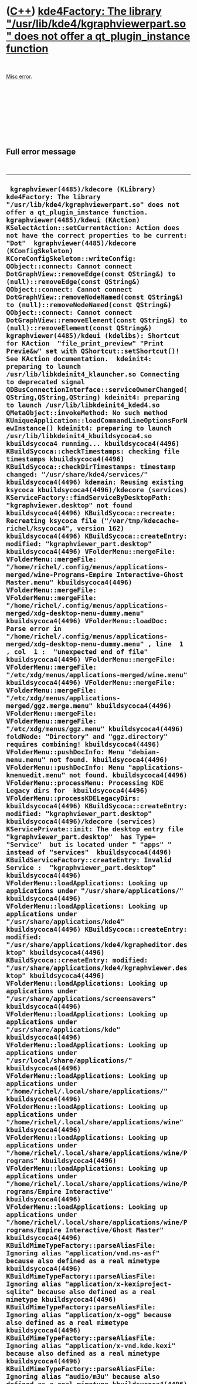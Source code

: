 



 

 

 

 

 

([C++](Cpp.md)) [kde4Factory: The library "/usr/lib/kde4/kgraphviewerpart.so" does not offer a qt\_plugin\_instance function](CppMiscErrorKde4Factory.md)
===========================================================================================================================================================

 

[Misc error](CppMiscError.md).

 

 

 

 

 

Full error message
------------------

 

  -------------------------------------------------------------------------------------------------------------------------------------------------------------------------------------------------------------------------------------------------------------------------------------------------------------------------------------------------------------------------------------------------------------------------------------------------------------------------------------------------------------------------------------------------------------------------------------------------------------------------------------------------------------------------------------------------------------------------------------------------------------------------------------------------------------------------------------------------------------------------------------------------------------------------------------------------------------------------------------------------------------------------------------------------------------------------------------------------------------------------------------------------------------------------------------------------------------------------------------------------------------------------------------------------------------------------------------------------------------------------------------------------------------------------------------------------------------------------------------------------------------------------------------------------------------------------------------------------------------------------------------------------------------------------------------------------------------------------------------------------------------------------------------------------------------------------------------------------------------------------------------------------------------------------------------------------------------------------------------------------------------------------------------------------------------------------------------------------------------------------------------------------------------------------------------------------------------------------------------------------------------------------------------------------------------------------------------------------------------------------------------------------------------------------------------------------------------------------------------------------------------------------------------------------------------------------------------------------------------------------------------------------------------------------------------------------------------------------------------------------------------------------------------------------------------------------------------------------------------------------------------------------------------------------------------------------------------------------------------------------------------------------------------------------------------------------------------------------------------------------------------------------------------------------------------------------------------------------------------------------------------------------------------------------------------------------------------------------------------------------------------------------------------------------------------------------------------------------------------------------------------------------------------------------------------------------------------------------------------------------------------------------------------------------------------------------------------------------------------------------------------------------------------------------------------------------------------------------------------------------------------------------------------------------------------------------------------------------------------------------------------------------------------------------------------------------------------------------------------------------------------------------------------------------------------------------------------------------------------------------------------------------------------------------------------------------------------------------------------------------------------------------------------------------------------------------------------------------------------------------------------------------------------------------------------------------------------------------------------------------------------------------------------------------------------------------------------------------------------------------------------------------------------------------------------------------------------------------------------------------------------------------------------------------------------------------------------------------------------------------------------------------------------------------------------------------------------------------------------------------------------------------------------------------------------------------------------------------------------------------------------------------------------------------------------------------------------------------------------------------------------------------------------------------------------------------------------------------------------------------------------------------------------------------------------------------------------------------------------------------------------------------------------------------------------------------------------------------------------------------------------------------------------------------------------------------------------------------------------------------------------------------------------------------------------------------------------------------------------------------------------------------------------------------------------------------------------------------------------------------------------------------------------------------------------------------------------------------------------------------------------------------------------------------------------------------------------------------------------------------------------------------------------------------------------------------------------------------------------------------------------------------------------------------------------------------------------------------------------------------------------------------------------------------------------------------------------------------------------------------------------------------------------------------------------------------------------------------------------------------------------------------------------------------------------------------------------------------------------------------------------------------------------------------------------------------------------------------------------------------------------------------------------------------------------------------------------------------------------------------------------------------------------------------------------------------------------------------------------------------------------------------------------------------------------------------------------------------------------------------------------------------------------------------------------------------------------------------------------------------------------------------------------------------------------------------------------------------------------------------------------------------------------------------------------------------------------------------------------------------------------------------------------------------------------------------------------------------------------------------------------------------------------------------------------------------------------------------------------------------------------------------------------------------------------------------------------------------------------------------------------------------------------------------------------------------------------------------------------------------------------------------------------------------------------------------------------------------------------------------------------------------------------------------------------------------------------------------------------------------------------------------------------------------------------------------------------------------------------------------------------------------------------------------------------------------------------------------------------------------------------------------------------------------------------------------------------------------------------------------------------------------------------------------------------------------------------------------------------------------------------------------------------------------------------------------------------------------------------------------------------------------------------------------------------------------------------------------------------------------------------------------------------------------------------------------------------------------------------------------------------------------------------------------------------------------------------------------------------------------------------------------------------------------------------------------------------------------------------------------------------------------------------------------------------------------------------------------------------------------------------------------------------------------------------------------------------------------------------------------------------------------------------------------------------------------------------------------------------------------------------------------------------------------------------------------------------------------------------------------------------------------------------------------------------------------------------------------------------------------------------------------------------------------------------------------------------------------------------------------------------------------------------------------------------------------------------------------------------------------------------------------------------------------------------------------------------------------------------------------------------------------------------------------------------------------------------------------------------------------------------------------------------------------------------------------------------------------------------------------------------------------------------------------------------------------------------------------------------------------------------------------------------------------------------------------------------------------------------------------------------------------------------------------------------------------------------------------------------------------------------------------------------------------------------------------------------------------------------------------------------------------------------------------------------------------------------------------------------------------------------------------------------------------------------------------------------------------------------------------------------------------------------------------------------------------------------------------------------------------------------------------------------------------------------------------------------------------------------------------------------------------------------------------------------------------------------------------------------------------------------------------------------------------------------------------------------------------------------------------------------------------------------------------------------------------------------------------------------------------------------------------------------------------------------------------------------------------------------------------------------------------------------------------------------------------------------------------------------------------------------------------------------------------------------------------------------------------------------------------------------------------------------------------------------------------------------------------------------------------------------------------------------------------------------------------------------------------------------------------------------------------------------------------------------------------------------------------------------------------------------------------------------------------------------------------------------------------------------------------------------------------------------------------------------------------------------------------------------------------------------------------------------------------------------------------------------------------------------------------------------------------------------------------------------------------------------------------------------------------------------------------------------------------------------------------------------------------------------------------------------------------------------------------------------------------------------------------------------------------------------------------------------------------------------------------------------------------------------------------------------------------------------------------------------------------------------------------------------------------------------------------------------------------------------------------------------------------------------------------------------------------------------------------------------------------------------------------------------------------------------------------------------------------------------------------------------------------------------------------------------------------------------------------------------------------------------------------------------------------------------------------------------------------------------------------------------------------------------------------------------------------------------------------------------------------------------------------------------------------------------------------------------------------------------------------------------------------------------------------------------------------------------------------------------------------------------------------------------------------------------------------------------------------------------------------------------------------------------------------------------------------------------------------------------------------------------------------------------------------------------------------------------------------------------------------------------------------------------------------------------------------------------------------------------------------------------------------------------------------------------------------------------------------------------------------------------------------------------------------------------------------------------------------------------------------------------------------------------------------------------------------------------------------------------------------------------------------------------------------------------------------------------------------------------------------------------------------------------------------------------------------------------------------------------------------------------------------------------------------------------------------------------------------------------------------------------------------------------------------------------------------------------------------------------------------------------------------------------------------------------------------------------------------------------------------------------------------------------------------------------------------------------------------------------------------------------------------------------------------------------------------------------------------------------------------------------------------------------------------------------------------------------------------------------------------------------------------------------------------------------------------------------------------------------------------------------------------------------------------------------------------------------------------------------------------------------------------------------------------------------------------------------------------------------------------------------------------------------------------------------------------------------------------------------------------------------------------------------------------------------------------------------------------------------------------------------------------------------------------------------------------------------------------------------------------------------------------------------------------------------------------------------------------------------------------------------------------------------------------------------------------------------------------------------------------------------------------------------------------------------------------------------------------------------------------------------------------------------------------------------------------------------------------------------------------------------------------------------------------------------------------------------------------------------------------------------------------------------------------------------------------------------------------------------------------------------------------------------------------------------------------------------------------------------------------------------------------------------------------------------------------------------------------------------------------------------------------------------------------------------------------------------------------------------------------------------------------------------------------------------------------------------------------------------------------------------------------------------------------------------------------------------------------------------------------------------------------------------------------------------------------------------------------------------------------------------------------------------------------------------------------------------------------------------------------------------------------------------------------------------------------------------------------------------------------------------------------------------------------------------------------------------------------------------------------------------------------------------------------------------------------------------------------------------------------------------------------------------------------------------------------------------------------------------------------------------------------------------------------------------------------------------------------------------------------------------------------------------------------------------------------------------------------------------------------------------------------------------------------------------------------------------------------------------------------------------------------------------------------------------------------------------------------------------------------------------------------------------------------------------------------------------------------------------------------------------------------------------------------------------------------------------------------------------------------------------------------------------------------------------------------------------------------------------------------------------------------------------------------------------------------------------------------------------------------------------------------------------------------------------------------------------------------------------------------------------------------------------------------------------------------------------------------------------------------------------------------------------------------------------------------------------------------------------------------------------------------------------------------------------------------------------------------------------------------------------------------------------------------------------------------------------------------------------------------------------------------------------------------------------------------------------------------------------------------------------------------------------------------------------------------------------------------------------------------------------------------------------------------------------------------------------------------------------------------------------------------------------------------------------------------------------------------------------------------------------------------------------------------------------------------------------------------------------------------------------------------------------------------------------------------------------------------------------------------------------------------------------------------------------------------------------------------------------------------------------------------------------------------------------------------------------------------------------------------------------------------------------------------------------------------------------------------------------------------------------------------------------------------------------------------------------------------------------------------------------------------------------------------------------------------------------------------------------------------------------------------------------------------------------------------------------------------------------------------------------------------------------------------------------------------------------------------------------------------------------------------------------------------------------------------------------------------------------------------------------------------------------------------------------------------------------------------------------------------------------------------------------------------------------------------------------------------------------------------------------------------------------------------------------------------------------------------------------------------------------------------------------------------------------------------------------------------------------------------------------------------------------------------------------------------------------------------------------------------------------------------------------------------------------------------------------------------------------------------------------------------------------------------------------------------------------------------------------------------------------------------------------------------------------------------------------------------------------------------------------------------------------------------------------------------------------------------------------------------------------------------------------------------------------------------------------------------------------------------------------------------------------------------------------------------------------------------------------------------------------------------------------------------------------------------------------------------------------------------------------------------------------------------------------------------------------------------------------------------------------------------------------------------------------------------------------------------------------------------------------------------------------------------------------------------------------------------------------------------------------------------------------------------------------------------------------------------------------------------------------------------------------------------------------------------------------------------------------------------------------------------------------------------------------------------------------------------------------------------------------------------------------------------------------------------------------------------------------------------------------------------------------------------------------------------------------------------------------------------------------------------------------------------------------------------------------------------------------------------------------------------------------------------------------------------------------------------------------------------------------------------------------------------------------------------------------------------------------------------------------------------------------------------------------------------------------------------------------------------------------------------------------------------------------------------------------------------------------------------------------------------------------------------------------------------------------------------------------------------------------------------------------------------------------------------------------------------------------------------------------------------------------------------------------------------------------------------------------------------------------------------------------------------------------------------------------------------------------------------------------------------------------------------------------------------------------------------------------------------------------------------------------------------------------------------------------------------------------------------------------------------------------------------------------------------------------------------------------------------------------------------------------------------------------------------------------------------------------------------------------------------------------------------------------------------------------------------------------------------------------------------------------------------------------------------------------------------------------------------------------------------------------------------------------------------------------------------------------------------------------------------------------------------------------------------------------------------------------------------------------------------------------------------------------------------------------------------------------------------------------------------------------------------------------------------------------------------------------------------------------------------------------------------------------------------------------------------------------------------------------------------------------------------------------------------------------------------------------------------------------------------------------------------------------------------------------------------------------------------------------------------------------------------------------------------------------------------------------------------------------------------------------------------------------------------------------------------------------------------------------------------------------------------------------------------------------------------------------------------------------------------------------------------------------------------------------------------------------------------------------------------------------------------------------------------------------------------------------------------------------------------------------------------------------------------------------------------------------------------------------------------------------------------------------------------------------------------------------------------------------------------------------------------------------------------------------------------------------------------------------------------------------------------------------------------------------------------------------------------------------------------------------------------------------------------------------------------------------------------------------------------------------------------------------------------------------------------------------------------------------------------------------------------------------------------------------------------------------------------------------------------------------------------------------------------------------------------------------------------------------------------------------------------------------------------------------------------------------------------------------------------------------------------------------------------------------------------------------------------------------------------------------------------------------------------------------------------------------------------------------------------------------------------------------------------------------------------------------------------------------------------------------------------------------------------------------------------------------------------------------------------------------------------------------------------------------------------------------------------------------------------------------------------------------------------------------------------------------------------------------------------------------------------------------------------------------------------------------------------------------------------------------------------------------------------------------------------------------------------------------------------------------------------------------------------------------------------------------------------------------------------------------------------------------------------------------------------------------------------------------------------------------------------------------------------------------------------------------------------------------------------------------------------------------------------------------------------------------------------------------------------------------------------------------------------------------------------------------------------------------------------------------------------------------------------------------------------------------------------------------------------------------------------------------------------------------------------------------------------------------------------------------------------------------------------------------------------------------------------------------------------------------------------------------------------------------------------------------------------------------------------------------------------------------------------------------------------------------------------------------------------------------------------------------------------------------------------------------------------------------------------------------------------------------------------------------------------------------------------------------------------------------------------------------------------------------------------------------------------------------------------------------------------------------------------------------------------------------------------------------------------------------------------------------------------------------------------------------------------------------------------------------------------------------------------------------------------------------------------------------------------------------------------------------------------------------------------------------------------------------------------------------------------------------------------------------------------------------------------------------------------------------------------------------------------------------------------------------------------------------------------------------------------------------------------------------------------------------------------------------------------------------------------------------------------------------------------------------------------------------------------------------------------------------------------------------------------------------------------------------------------------------------------------------------------------------------------------------------------------------------------------------------------------------------------------------------------------------------------------------------------------------------------------------------------------------------------------------------------------------------------------------------------------------------------------------------------------------------------------------------------------------------------------------------------------------------------------------------------------------------------------------------------------------------------------------------------------------------------------------------------------------------------------------------------------------------------------------------------------------------------------------------------------------------------------------------------------------------------------------------------------------------------------------------------------------------------------------------------------------------------------------------------------------------------------------------------------------------------------------------------------------------------------------------------------------------------------------------------------------------------------------------------------------------------------------------------------------------------------------------------------------------------------------------
  ` kgraphviewer(4485)/kdecore (KLibrary) kde4Factory: The library "/usr/lib/kde4/kgraphviewerpart.so" does not offer a qt_plugin_instance function. kgraphviewer(4485)/kdeui (KAction) KSelectAction::setCurrentAction: Action does not have the correct properties to be current: "Dot"  kgraphviewer(4485)/kdecore (KConfigSkeleton) KCoreConfigSkeleton::writeConfig: QObject::connect: Cannot connect DotGraphView::removeEdge(const QString&) to (null)::removeEdge(const QString&) QObject::connect: Cannot connect DotGraphView::removeNodeNamed(const QString&) to (null)::removeNodeNamed(const QString&) QObject::connect: Cannot connect DotGraphView::removeElement(const QString&) to (null)::removeElement(const QString&) kgraphviewer(4485)/kdeui (kdelibs): Shortcut for KAction  "file_print_preview" "Print Previe&w" set with QShortcut::setShortcut()! See KAction documentation.  kdeinit4: preparing to launch /usr/lib/libkdeinit4_klauncher.so Connecting to deprecated signal QDBusConnectionInterface::serviceOwnerChanged(QString,QString,QString) kdeinit4: preparing to launch /usr/lib/libkdeinit4_kded4.so QMetaObject::invokeMethod: No such method KUniqueApplication::loadCommandLineOptionsForNewInstance() kdeinit4: preparing to launch /usr/lib/libkdeinit4_kbuildsycoca4.so kbuildsycoca4 running... kbuildsycoca4(4496) KBuildSycoca::checkTimestamps: checking file timestamps kbuildsycoca4(4496) KBuildSycoca::checkDirTimestamps: timestamp changed: "/usr/share/kde4/services/" kbuildsycoca4(4496) kdemain: Reusing existing ksycoca kbuildsycoca4(4496)/kdecore (services) KServiceFactory::findServiceByDesktopPath: "kgraphviewer.desktop" not found kbuildsycoca4(4496) KBuildSycoca::recreate: Recreating ksycoca file ("/var/tmp/kdecache-richel/ksycoca4", version 162) kbuildsycoca4(4496) KBuildSycoca::createEntry: modified: "kgraphviewer_part.desktop" kbuildsycoca4(4496) VFolderMenu::mergeFile: VFolderMenu::mergeFile: "/home/richel/.config/menus/applications-merged/wine-Programs-Empire Interactive-Ghost Master.menu" kbuildsycoca4(4496) VFolderMenu::mergeFile: VFolderMenu::mergeFile: "/home/richel/.config/menus/applications-merged/xdg-desktop-menu-dummy.menu" kbuildsycoca4(4496) VFolderMenu::loadDoc: Parse error in  "/home/richel/.config/menus/applications-merged/xdg-desktop-menu-dummy.menu" , line  1 , col  1 :  "unexpected end of file"  kbuildsycoca4(4496) VFolderMenu::mergeFile: VFolderMenu::mergeFile: "/etc/xdg/menus/applications-merged/wine.menu" kbuildsycoca4(4496) VFolderMenu::mergeFile: VFolderMenu::mergeFile: "/etc/xdg/menus/applications-merged/ggz.merge.menu" kbuildsycoca4(4496) VFolderMenu::mergeFile: VFolderMenu::mergeFile: "/etc/xdg/menus/ggz.menu" kbuildsycoca4(4496) foldNode: "Directory" and "ggz.directory" requires combining! kbuildsycoca4(4496) VFolderMenu::pushDocInfo: Menu "debian-menu.menu" not found. kbuildsycoca4(4496) VFolderMenu::pushDocInfo: Menu "applications-kmenuedit.menu" not found. kbuildsycoca4(4496) VFolderMenu::processMenu: Processing KDE Legacy dirs for  kbuildsycoca4(4496) VFolderMenu::processKDELegacyDirs: kbuildsycoca4(4496) KBuildSycoca::createEntry: modified: "kgraphviewer_part.desktop" kbuildsycoca4(4496)/kdecore (services) KServicePrivate::init: The desktop entry file  "kgraphviewer_part.desktop"  has Type= "Service"  but is located under " "apps" " instead of "services"  kbuildsycoca4(4496) KBuildServiceFactory::createEntry: Invalid Service :  "kgraphviewer_part.desktop"  kbuildsycoca4(4496) VFolderMenu::loadApplications: Looking up applications under "/usr/share/applications/" kbuildsycoca4(4496) VFolderMenu::loadApplications: Looking up applications under "/usr/share/applications/kde4" kbuildsycoca4(4496) KBuildSycoca::createEntry: modified: "/usr/share/applications/kde4/kgrapheditor.desktop" kbuildsycoca4(4496) KBuildSycoca::createEntry: modified: "/usr/share/applications/kde4/kgraphviewer.desktop" kbuildsycoca4(4496) VFolderMenu::loadApplications: Looking up applications under "/usr/share/applications/screensavers" kbuildsycoca4(4496) VFolderMenu::loadApplications: Looking up applications under "/usr/share/applications/kde" kbuildsycoca4(4496) VFolderMenu::loadApplications: Looking up applications under "/usr/local/share/applications/" kbuildsycoca4(4496) VFolderMenu::loadApplications: Looking up applications under "/home/richel/.local/share/applications/" kbuildsycoca4(4496) VFolderMenu::loadApplications: Looking up applications under "/home/richel/.local/share/applications/wine" kbuildsycoca4(4496) VFolderMenu::loadApplications: Looking up applications under "/home/richel/.local/share/applications/wine/Programs" kbuildsycoca4(4496) VFolderMenu::loadApplications: Looking up applications under "/home/richel/.local/share/applications/wine/Programs/Empire Interactive" kbuildsycoca4(4496) VFolderMenu::loadApplications: Looking up applications under "/home/richel/.local/share/applications/wine/Programs/Empire Interactive/Ghost Master" kbuildsycoca4(4496) KBuildMimeTypeFactory::parseAliasFile: Ignoring alias "application/vnd.ms-asf" because also defined as a real mimetype kbuildsycoca4(4496) KBuildMimeTypeFactory::parseAliasFile: Ignoring alias "application/x-kexiproject-sqlite" because also defined as a real mimetype kbuildsycoca4(4496) KBuildMimeTypeFactory::parseAliasFile: Ignoring alias "application/x-ogg" because also defined as a real mimetype kbuildsycoca4(4496) KBuildMimeTypeFactory::parseAliasFile: Ignoring alias "application/x-vnd.kde.kexi" because also defined as a real mimetype kbuildsycoca4(4496) KBuildMimeTypeFactory::parseAliasFile: Ignoring alias "audio/m3u" because also defined as a real mimetype kbuildsycoca4(4496) KBuildMimeTypeFactory::parseAliasFile: Ignoring alias "audio/vorbis" because also defined as a real mimetype kbuildsycoca4(4496) KBuildMimeTypeFactory::parseAliasFile: Ignoring alias "audio/x-mp2" because also defined as a real mimetype kbuildsycoca4(4496) KBuildMimeTypeFactory::parseAliasFile: Ignoring alias "audio/x-oggflac" because also defined as a real mimetype kbuildsycoca4(4496) KBuildMimeTypeFactory::parseAliasFile: Ignoring alias "video/x-ogm" because also defined as a real mimetype kbuildsycoca4(4496) KBuildMimeTypeFactory::parseAliasFile: Ignoring alias "video/x-theora" because also defined as a real mimetype kbuildsycoca4(4496) KBuildServiceFactory::populateServiceTypes: "kgraphviewer_part.desktop" specifies undefined mimetype/servicetype "application/graphviz" kbuildsycoca4(4496) KBuildServiceFactory::populateServiceTypes: "/usr/share/applications/file-roller.desktop" specifies undefined mimetype/servicetype "application/x-7z-compressed-tar" kbuildsycoca4(4496) KBuildServiceFactory::populateServiceTypes: "/usr/share/applications/file-roller.desktop" specifies undefined mimetype/servicetype "application/x-ar" kbuildsycoca4(4496) KBuildServiceFactory::populateServiceTypes: "/usr/share/applications/file-roller.desktop" specifies undefined mimetype/servicetype "application/x-bzip1" kbuildsycoca4(4496) KBuildServiceFactory::populateServiceTypes: "/usr/share/applications/file-roller.desktop" specifies undefined mimetype/servicetype "application/x-bzip1-compressed-tar" kbuildsycoca4(4496) KBuildServiceFactory::populateServiceTypes: "/usr/share/applications/file-roller.desktop" specifies undefined mimetype/servicetype "application/x-cabinet" kbuildsycoca4(4496) KBuildServiceFactory::populateServiceTypes: "/usr/share/applications/file-roller.desktop" specifies undefined mimetype/servicetype "application/x-ear" kbuildsycoca4(4496) KBuildServiceFactory::populateServiceTypes: "/usr/share/applications/file-roller.desktop" specifies undefined mimetype/servicetype "application/x-lzip-compressed-tar" kbuildsycoca4(4496) KBuildServiceFactory::populateServiceTypes: "/usr/share/applications/file-roller.desktop" specifies undefined mimetype/servicetype "application/x-lzop-compressed-tar" kbuildsycoca4(4496) KBuildServiceFactory::populateServiceTypes: "/usr/share/applications/file-roller.desktop" specifies undefined mimetype/servicetype "application/x-rar-compressed" kbuildsycoca4(4496) KBuildServiceFactory::populateServiceTypes: "/usr/share/applications/file-roller.desktop" specifies undefined mimetype/servicetype "application/x-rzip" kbuildsycoca4(4496) KBuildServiceFactory::populateServiceTypes: "/usr/share/applications/file-roller.desktop" specifies undefined mimetype/servicetype "application/x-war" kbuildsycoca4(4496) KBuildServiceFactory::populateServiceTypes: "/usr/share/applications/nautilus-folder-handler.desktop" specifies undefined mimetype/servicetype "x-directory/gnome-default-handler" kbuildsycoca4(4496) KBuildServiceFactory::populateServiceTypes: "/usr/share/applications/nautilus-folder-handler.desktop" specifies undefined mimetype/servicetype "x-directory/normal" kbuildsycoca4(4496) KBuildServiceFactory::populateServiceTypes: "google-chrome.desktop" specifies undefined mimetype/servicetype "application/xhtml_xml" kbuildsycoca4(4496) KBuildServiceFactory::populateServiceTypes: "phononbackends/xine.desktop" specifies undefined mimetype/servicetype "video/x-quicktime" kbuildsycoca4(4496) KBuildServiceFactory::populateServiceTypes: "phononbackends/xine.desktop" specifies undefined mimetype/servicetype "video/mkv" kbuildsycoca4(4496) KBuildServiceFactory::populateServiceTypes: "phononbackends/xine.desktop" specifies undefined mimetype/servicetype "video/msvideo" kbuildsycoca4(4496) KBuildServiceFactory::populateServiceTypes: "phononbackends/xine.desktop" specifies undefined mimetype/servicetype "audio/aiff" kbuildsycoca4(4496) KBuildServiceFactory::populateServiceTypes: "phononbackends/xine.desktop" specifies undefined mimetype/servicetype "audio/x-pn-aiff" kbuildsycoca4(4496) KBuildServiceFactory::populateServiceTypes: "phononbackends/xine.desktop" specifies undefined mimetype/servicetype "audio/x-realaudio" kbuildsycoca4(4496) KBuildServiceFactory::populateServiceTypes: "phononbackends/xine.desktop" specifies undefined mimetype/servicetype "audio/x-basic" kbuildsycoca4(4496) KBuildServiceFactory::populateServiceTypes: "phononbackends/xine.desktop" specifies undefined mimetype/servicetype "audio/x-pn-au" kbuildsycoca4(4496) KBuildServiceFactory::populateServiceTypes: "phononbackends/xine.desktop" specifies undefined mimetype/servicetype "audio/x-8svx" kbuildsycoca4(4496) KBuildServiceFactory::populateServiceTypes: "phononbackends/xine.desktop" specifies undefined mimetype/servicetype "audio/8svx" kbuildsycoca4(4496) KBuildServiceFactory::populateServiceTypes: "phononbackends/xine.desktop" specifies undefined mimetype/servicetype "audio/x-16sv" kbuildsycoca4(4496) KBuildServiceFactory::populateServiceTypes: "phononbackends/xine.desktop" specifies undefined mimetype/servicetype "audio/168sv" kbuildsycoca4(4496) KBuildServiceFactory::populateServiceTypes: "phononbackends/xine.desktop" specifies undefined mimetype/servicetype "image/ilbm" kbuildsycoca4(4496) KBuildServiceFactory::populateServiceTypes: "phononbackends/xine.desktop" specifies undefined mimetype/servicetype "video/anim" kbuildsycoca4(4496) KBuildServiceFactory::populateServiceTypes: "phononbackends/xine.desktop" specifies undefined mimetype/servicetype "image/x-png" kbuildsycoca4(4496) KBuildServiceFactory::populateServiceTypes: "phononbackends/xine.desktop" specifies undefined mimetype/servicetype "video/mng" kbuildsycoca4(4496) KBuildServiceFactory::populateServiceTypes: "phononbackends/xine.desktop" specifies undefined mimetype/servicetype "audio/x-real-audio" kbuildsycoca4(4496) KBuildServiceFactory::populateServiceTypes: "phononbackends/xine.desktop" specifies undefined mimetype/servicetype "video/x-mpeg" kbuildsycoca4(4496) KBuildServiceFactory::populateServiceTypes: "phononbackends/xine.desktop" specifies undefined mimetype/servicetype "audio/x-pn-wav" kbuildsycoca4(4496) KBuildServiceFactory::populateServiceTypes: "phononbackends/xine.desktop" specifies undefined mimetype/servicetype "audio/x-pn-windows-acm" kbuildsycoca4(4496) KBuildServiceFactory::populateServiceTypes: "phononbackends/xine.desktop" specifies undefined mimetype/servicetype "audio/mpeg2" kbuildsycoca4(4496) KBuildServiceFactory::populateServiceTypes: "phononbackends/xine.desktop" specifies undefined mimetype/servicetype "audio/x-mpeg2" kbuildsycoca4(4496) KBuildServiceFactory::populateServiceTypes: "phononbackends/xine.desktop" specifies undefined mimetype/servicetype "audio/mpeg3" kbuildsycoca4(4496) KBuildServiceFactory::populateServiceTypes: "phononbackends/xine.desktop" specifies undefined mimetype/servicetype "audio/x-mpeg3" kbuildsycoca4(4496) KBuildServiceFactory::populateServiceTypes: "phononbackends/xine.desktop" specifies undefined mimetype/servicetype "x-mpegurl" kbuildsycoca4(4496) KBuildServiceFactory::populateServiceTypes: "/usr/share/applications/f-spot-view.desktop" specifies undefined mimetype/servicetype "image/jpg" kbuildsycoca4(4496) KBuildServiceFactory::populateServiceTypes: "/usr/share/applications/f-spot-view.desktop" specifies undefined mimetype/servicetype "image/x-gray" kbuildsycoca4(4496) KBuildServiceFactory::populateServiceTypes: "/usr/share/applications/f-spot-view.desktop" specifies undefined mimetype/servicetype "image/x-png" kbuildsycoca4(4496) KBuildServiceFactory::populateServiceTypes: "/usr/share/applications/f-spot-view.desktop" specifies undefined mimetype/servicetype "image/x-ciff" kbuildsycoca4(4496) KBuildServiceFactory::populateServiceTypes: "/usr/share/applications/f-spot-view.desktop" specifies undefined mimetype/servicetype "image/x-mrw" kbuildsycoca4(4496) KBuildServiceFactory::populateServiceTypes: "/usr/share/applications/f-spot-view.desktop" specifies undefined mimetype/servicetype "image/x-x3f" kbuildsycoca4(4496) KBuildServiceFactory::populateServiceTypes: "/usr/share/applications/f-spot-view.desktop" specifies undefined mimetype/servicetype "image/x-orf" kbuildsycoca4(4496) KBuildServiceFactory::populateServiceTypes: "/usr/share/applications/f-spot-view.desktop" specifies undefined mimetype/servicetype "image/x-nef" kbuildsycoca4(4496) KBuildServiceFactory::populateServiceTypes: "/usr/share/applications/f-spot-view.desktop" specifies undefined mimetype/servicetype "image/x-cr2" kbuildsycoca4(4496) KBuildServiceFactory::populateServiceTypes: "/usr/share/applications/f-spot-view.desktop" specifies undefined mimetype/servicetype "image/x-raf" kbuildsycoca4(4496) KBuildServiceFactory::populateServiceTypes: "Nokia-QtCreator.desktop" specifies undefined mimetype/servicetype "text/x-xsrc" kbuildsycoca4(4496) KBuildServiceFactory::populateServiceTypes: "Nokia-QtCreator.desktop" specifies undefined mimetype/servicetype "application/vnd.nokia.qt.creatorproject"" kbuildsycoca4(4496) KBuildServiceFactory::populateServiceTypes: "/usr/share/applications/gimp.desktop" specifies undefined mimetype/servicetype "image/pcx" kbuildsycoca4(4496) KBuildServiceFactory::populateServiceTypes: "/usr/share/applications/gv.desktop" specifies undefined mimetype/servicetype "application/ps" kbuildsycoca4(4496) KBuildServiceFactory::populateServiceTypes: "okularMobi.desktop" specifies undefined mimetype/servicetype "application/x-mobipocket-ebook" kbuildsycoca4(4496) KBuildServiceFactory::populateServiceTypes: "/usr/share/applications/abiword.desktop" specifies undefined mimetype/servicetype "text/x-abiword" kbuildsycoca4(4496) KBuildServiceFactory::populateServiceTypes: "/usr/share/applications/abiword.desktop" specifies undefined mimetype/servicetype "text/x-xml-abiword" kbuildsycoca4(4496) KBuildServiceFactory::populateServiceTypes: "/usr/share/applications/abiword.desktop" specifies undefined mimetype/servicetype "application/vnd.plain" kbuildsycoca4(4496) KBuildServiceFactory::populateServiceTypes: "/usr/share/applications/abiword.desktop" specifies undefined mimetype/servicetype "application/x-crossmark" kbuildsycoca4(4496) KBuildServiceFactory::populateServiceTypes: "/usr/share/applications/abiword.desktop" specifies undefined mimetype/servicetype "application/wordperfect6" kbuildsycoca4(4496) KBuildServiceFactory::populateServiceTypes: "/usr/share/applications/abiword.desktop" specifies undefined mimetype/servicetype "application/wordperfect5.1" kbuildsycoca4(4496) KBuildServiceFactory::populateServiceTypes: "/usr/share/applications/abiword.desktop" specifies undefined mimetype/servicetype "text/abiword" kbuildsycoca4(4496) KBuildServiceFactory::populateServiceTypes: "klinkstatus_part.desktop" specifies undefined mimetype/servicetype "text/english" kbuildsycoca4(4496) KBuildServiceFactory::populateServiceTypes: "klinkstatus_part.desktop" specifies undefined mimetype/servicetype "text/x-c++" kbuildsycoca4(4496) KBuildServiceFactory::populateServiceTypes: "/usr/share/applications/brasero.desktop" specifies undefined mimetype/servicetype "application/x-toc" kbuildsycoca4(4496) KBuildServiceFactory::populateServiceTypes: "/usr/share/applications/evince.desktop" specifies undefined mimetype/servicetype "image/*" kbuildsycoca4(4496) KBuildServiceFactory::populateServiceTypes: "/usr/share/applications/eog.desktop" specifies undefined mimetype/servicetype "image/jpg" kbuildsycoca4(4496) KBuildServiceFactory::populateServiceTypes: "/usr/share/applications/eog.desktop" specifies undefined mimetype/servicetype "image/x-gray" kbuildsycoca4(4496) KBuildServiceFactory::populateServiceTypes: "/usr/share/applications/eog.desktop" specifies undefined mimetype/servicetype "image/x-png" kbuildsycoca4(4496) KBuildServiceFactory::populateServiceTypes: "/usr/share/applications/openoffice.org-impress.desktop" specifies undefined mimetype/servicetype "application/vnd.ms-powerpoint.slideshow.macroEnabled.12" kbuildsycoca4(4496) KBuildServiceFactory::populateServiceTypes: "/usr/share/applications/openoffice.org-impress.desktop" specifies undefined mimetype/servicetype "application/vnd.ms-powerpoint.template.macroEnabled.12" kbuildsycoca4(4496) KBuildServiceFactory::populateServiceTypes: "/usr/share/applications/openoffice.org-calc.desktop" specifies undefined mimetype/servicetype "application/vnd.ms-excel.sheet.binary.macroEnabled.12" kbuildsycoca4(4496) KBuildServiceFactory::populateServiceTypes: "/usr/share/applications/openoffice.org-calc.desktop" specifies undefined mimetype/servicetype "application/vnd.ms-excel.template.macroEnabled.12" kbuildsycoca4(4496) KBuildServiceFactory::populateServiceTypes: "/usr/share/applications/openoffice.org-calc.desktop" specifies undefined mimetype/servicetype "application/csv" kbuildsycoca4(4496) KBuildServiceFactory::populateServiceTypes: "/usr/share/applications/openoffice.org-calc.desktop" specifies undefined mimetype/servicetype "application/excel" kbuildsycoca4(4496) KBuildServiceFactory::populateServiceTypes: "/usr/share/applications/openoffice.org-calc.desktop" specifies undefined mimetype/servicetype "application/tab-separated-values" kbuildsycoca4(4496) KBuildServiceFactory::populateServiceTypes: "/usr/share/applications/openoffice.org-calc.desktop" specifies undefined mimetype/servicetype "application/x-dos_ms_excel" kbuildsycoca4(4496) KBuildServiceFactory::populateServiceTypes: "/usr/share/applications/openoffice.org-calc.desktop" specifies undefined mimetype/servicetype "application/x-excel" kbuildsycoca4(4496) KBuildServiceFactory::populateServiceTypes: "/usr/share/applications/openoffice.org-calc.desktop" specifies undefined mimetype/servicetype "application/x-ms-excel" kbuildsycoca4(4496) KBuildServiceFactory::populateServiceTypes: "/usr/share/applications/openoffice.org-calc.desktop" specifies undefined mimetype/servicetype "text/comma-separated-values" kbuildsycoca4(4496) KBuildServiceFactory::populateServiceTypes: "/usr/share/applications/exaile.desktop" specifies undefined mimetype/servicetype "audio/musepack" kbuildsycoca4(4496) KBuildServiceFactory::populateServiceTypes: "/usr/share/applications/exaile.desktop" specifies undefined mimetype/servicetype "application/musepack" kbuildsycoca4(4496) KBuildServiceFactory::populateServiceTypes: "/usr/share/applications/exaile.desktop" specifies undefined mimetype/servicetype "application/x-ape" kbuildsycoca4(4496) KBuildServiceFactory::populateServiceTypes: "/usr/share/applications/exaile.desktop" specifies undefined mimetype/servicetype "audio/ape" kbuildsycoca4(4496) KBuildServiceFactory::populateServiceTypes: "/usr/share/applications/exaile.desktop" specifies undefined mimetype/servicetype "application/x-musepack" kbuildsycoca4(4496) KBuildServiceFactory::populateServiceTypes: "/usr/share/applications/exaile.desktop" specifies undefined mimetype/servicetype "application/x-id3" kbuildsycoca4(4496) KBuildServiceFactory::populateServiceTypes: "/usr/share/applications/exaile.desktop" specifies undefined mimetype/servicetype "audio/x-mpeg-3" kbuildsycoca4(4496) KBuildServiceFactory::populateServiceTypes: "/usr/share/applications/exaile.desktop" specifies undefined mimetype/servicetype "audio/mpeg3" kbuildsycoca4(4496) KBuildServiceFactory::populateServiceTypes: "/usr/share/applications/exaile.desktop" specifies undefined mimetype/servicetype "audio/mpc" kbuildsycoca4(4496) KBuildServiceFactory::populateServiceTypes: "/usr/share/applications/exaile.desktop" specifies undefined mimetype/servicetype "audio/x-mpc" kbuildsycoca4(4496) KBuildServiceFactory::populateServiceTypes: "/usr/share/applications/exaile.desktop" specifies undefined mimetype/servicetype "audio/mp" kbuildsycoca4(4496) KBuildServiceFactory::populateServiceTypes: "/usr/share/applications/exaile.desktop" specifies undefined mimetype/servicetype "audio/x-mp" kbuildsycoca4(4496) KBuildServiceFactory::populateServiceTypes: "/usr/share/applications/exaile.desktop" specifies undefined mimetype/servicetype "application/x-flac" kbuildsycoca4(4496) KBuildServiceFactory::populateServiceTypes: "/usr/share/applications/exaile.desktop" specifies undefined mimetype/servicetype "audio/flac" kbuildsycoca4(4496) KBuildServiceFactory::populateServiceTypes: "/usr/share/applications/unrooted.desktop" specifies undefined mimetype/servicetype "chemical/njplot" kbuildsycoca4(4496) KBuildServiceFactory::populateServiceTypes: "/usr/share/applications/texworks.desktop" specifies undefined mimetype/servicetype "application/x-latex" kbuildsycoca4(4496) KBuildServiceFactory::populateServiceTypes: "/usr/share/applications/openoffice.org-writer.desktop" specifies undefined mimetype/servicetype "application/vnd.stardivision.writer-global" kbuildsycoca4(4496) KBuildServiceFactory::populateServiceTypes: "/usr/share/applications/openoffice.org-writer.desktop" specifies undefined mimetype/servicetype "application/x-extension-txt" kbuildsycoca4(4496) KBuildServiceFactory::populateServiceTypes: "/usr/share/applications/openoffice.org-writer.desktop" specifies undefined mimetype/servicetype "application/vnd.ms-word.template.macroEnabled.12" kbuildsycoca4(4496) KBuildServiceFactory::populateServiceTypes: "/usr/share/applications/onboard-settings.desktop" specifies undefined mimetype/servicetype "application/x-onboardsettings" kbuildsycoca4(4496) KBuildServiceFactory::populateServiceTypes: "/usr/share/applications/kde4/okularApplication_mobi.desktop" specifies undefined mimetype/servicetype "application/x-mobipocket-ebook" kbuildsycoca4(4496) KBuildServiceFactory::populateServiceTypes: "/usr/share/applications/mscore.desktop" specifies undefined mimetype/servicetype "application/vnd.recordare.musicxml" kbuildsycoca4(4496) KBuildServiceFactory::populateServiceTypes: "/usr/share/applications/mscore.desktop" specifies undefined mimetype/servicetype "application/vnd.recordare.musicxml+xml" kbuildsycoca4(4496) KBuildServiceFactory::populateServiceTypes: "/usr/share/applications/noteedit.desktop" specifies undefined mimetype/servicetype "audio/x-notes" kbuildsycoca4(4496) KBuildServiceFactory::populateServiceTypes: "/usr/share/applications/vlc.desktop" specifies undefined mimetype/servicetype "video/x-mpeg" kbuildsycoca4(4496) KBuildServiceFactory::populateServiceTypes: "/usr/share/applications/vlc.desktop" specifies undefined mimetype/servicetype "video/msvideo" kbuildsycoca4(4496) KBuildServiceFactory::populateServiceTypes: "/usr/share/applications/vlc.desktop" specifies undefined mimetype/servicetype "video/x-flc" kbuildsycoca4(4496) KBuildServiceFactory::populateServiceTypes: "/usr/share/applications/vlc.desktop" specifies undefined mimetype/servicetype "audio/x-ms-asf" kbuildsycoca4(4496) KBuildServiceFactory::populateServiceTypes: "/usr/share/applications/vlc.desktop" specifies undefined mimetype/servicetype "audio/x-ms-wax" kbuildsycoca4(4496) KBuildServiceFactory::populateServiceTypes: "/usr/share/applications/vlc.desktop" specifies undefined mimetype/servicetype "audio/x-real-audio" kbuildsycoca4(4496) KBuildServiceFactory::populateServiceTypes: "/usr/share/applications/vlc.desktop" specifies undefined mimetype/servicetype "application/x-flac" kbuildsycoca4(4496) KBuildServiceFactory::populateServiceTypes: "/usr/share/applications/vlc.desktop" specifies undefined mimetype/servicetype "misc/ultravox" kbuildsycoca4(4496) KBuildServiceFactory::populateServiceTypes: "/usr/share/applications/vlc.desktop" specifies undefined mimetype/servicetype "audio/x-pn-aiff" kbuildsycoca4(4496) KBuildServiceFactory::populateServiceTypes: "/usr/share/applications/vlc.desktop" specifies undefined mimetype/servicetype "audio/x-pn-au" kbuildsycoca4(4496) KBuildServiceFactory::populateServiceTypes: "/usr/share/applications/vlc.desktop" specifies undefined mimetype/servicetype "audio/x-pn-wav" kbuildsycoca4(4496) KBuildServiceFactory::populateServiceTypes: "/usr/share/applications/vlc.desktop" specifies undefined mimetype/servicetype "audio/x-pn-windows-acm" kbuildsycoca4(4496) KBuildServiceFactory::populateServiceTypes: "/usr/share/applications/vlc.desktop" specifies undefined mimetype/servicetype "application/x-extension-mp4" kbuildsycoca4(4496) KBuildServiceFactory::populateServiceTypes: "/usr/share/applications/onboard.desktop" specifies undefined mimetype/servicetype "application/x-onboard" kbuildsycoca4(4496) KBuildServiceFactory::populateServiceTypes: "/usr/share/applications/totem.desktop" specifies undefined mimetype/servicetype "application/x-extension-m4a" kbuildsycoca4(4496) KBuildServiceFactory::populateServiceTypes: "/usr/share/applications/totem.desktop" specifies undefined mimetype/servicetype "application/x-extension-mp4" kbuildsycoca4(4496) KBuildServiceFactory::populateServiceTypes: "/usr/share/applications/totem.desktop" specifies undefined mimetype/servicetype "application/x-flac" kbuildsycoca4(4496) KBuildServiceFactory::populateServiceTypes: "/usr/share/applications/totem.desktop" specifies undefined mimetype/servicetype "application/x-smil" kbuildsycoca4(4496) KBuildServiceFactory::populateServiceTypes: "/usr/share/applications/totem.desktop" specifies undefined mimetype/servicetype "audio/x-ms-asf" kbuildsycoca4(4496) KBuildServiceFactory::populateServiceTypes: "/usr/share/applications/totem.desktop" specifies undefined mimetype/servicetype "audio/x-ms-wax" kbuildsycoca4(4496) KBuildServiceFactory::populateServiceTypes: "/usr/share/applications/totem.desktop" specifies undefined mimetype/servicetype "audio/x-pn-aiff" kbuildsycoca4(4496) KBuildServiceFactory::populateServiceTypes: "/usr/share/applications/totem.desktop" specifies undefined mimetype/servicetype "audio/x-pn-au" kbuildsycoca4(4496) KBuildServiceFactory::populateServiceTypes: "/usr/share/applications/totem.desktop" specifies undefined mimetype/servicetype "audio/x-pn-wav" kbuildsycoca4(4496) KBuildServiceFactory::populateServiceTypes: "/usr/share/applications/totem.desktop" specifies undefined mimetype/servicetype "audio/x-pn-windows-acm" kbuildsycoca4(4496) KBuildServiceFactory::populateServiceTypes: "/usr/share/applications/totem.desktop" specifies undefined mimetype/servicetype "audio/x-realaudio" kbuildsycoca4(4496) KBuildServiceFactory::populateServiceTypes: "/usr/share/applications/totem.desktop" specifies undefined mimetype/servicetype "audio/x-real-audio" kbuildsycoca4(4496) KBuildServiceFactory::populateServiceTypes: "/usr/share/applications/totem.desktop" specifies undefined mimetype/servicetype "audio/x-sbc" kbuildsycoca4(4496) KBuildServiceFactory::populateServiceTypes: "/usr/share/applications/totem.desktop" specifies undefined mimetype/servicetype "misc/ultravox" kbuildsycoca4(4496) KBuildServiceFactory::populateServiceTypes: "/usr/share/applications/totem.desktop" specifies undefined mimetype/servicetype "video/msvideo" kbuildsycoca4(4496) KBuildServiceFactory::populateServiceTypes: "/usr/share/applications/totem.desktop" specifies undefined mimetype/servicetype "video/x-flc" kbuildsycoca4(4496) KBuildServiceFactory::populateServiceTypes: "/usr/share/applications/totem.desktop" specifies undefined mimetype/servicetype "video/x-mpeg" kbuildsycoca4(4496) KBuildServiceFactory::populateServiceTypes: "/usr/share/applications/totem.desktop" specifies undefined mimetype/servicetype "video/x-ms-asx" kbuildsycoca4(4496) KBuildServiceFactory::populateServiceTypes: "/usr/share/applications/totem.desktop" specifies undefined mimetype/servicetype "video/x-totem-stream" kbuildsycoca4(4496) KBuildServiceFactory::populateServiceTypes: "/home/richel/.local/share/applications/Nokia-QtCreator.desktop" specifies undefined mimetype/servicetype "text/x-xsrc" kbuildsycoca4(4496) KBuildServiceFactory::populateServiceTypes: "/home/richel/.local/share/applications/Nokia-QtCreator.desktop" specifies undefined mimetype/servicetype "application/vnd.nokia.qt.creatorproject"" kbuildsycoca4(4496) KBuildServiceFactory::populateServiceTypes: "libokularGenerator_mobi.desktop" specifies undefined mimetype/servicetype "application/x-mobipocket-ebook" kbuildsycoca4(4496) KBuildServiceFactory::populateServiceTypes: "Graphics/kst.desktop" specifies undefined mimetype/servicetype "application/x-kst" kbuildsycoca4(4496) KBuildServiceFactory::populateServiceTypes: "/usr/share/applications/njplot.desktop" specifies undefined mimetype/servicetype "chemical/njplot" kbuildsycoca4(4496) KBuildServiceFactory::populateServiceTypes: "/usr/local/share/applications/google-chrome.desktop" specifies undefined mimetype/servicetype "application/xhtml_xml" kbuildsycoca4(4496) KMimeAssociations::parseAllMimeAppsList: Parsing "/home/richel/.local/share/applications/mimeapps.list" kbuildsycoca4(4496) KMimeAssociations::parseAddedAssociations: "/home/richel/.local/share/applications/mimeapps.list" specifies unknown service "qtcreator.desktop" in "Added Associations" kbuildsycoca4(4496) KMimeAssociations::parseAddedAssociations: "/home/richel/.local/share/applications/mimeapps.list" specifies unknown service "leafpad.desktop" in "Added Associations" kbuildsycoca4(4496) KMimeAssociations::parseAddedAssociations: "/home/richel/.local/share/applications/mimeapps.list" specifies unknown service "kde-krita.desktop" in "Added Associations" kbuildsycoca4(4496) KMimeAssociations::parseAddedAssociations: "/home/richel/.local/share/applications/mimeapps.list" specifies unknown service "kompozer.desktop" in "Added Associations" kbuildsycoca4(4496) KMimeAssociations::parseAddedAssociations: "/home/richel/.local/share/applications/mimeapps.list" specifies unknown service "leafpad.desktop" in "Added Associations" kbuildsycoca4(4496) KMimeAssociations::parseAddedAssociations: "/home/richel/.local/share/applications/mimeapps.list" specifies unknown service "leafpad.desktop" in "Added Associations" kbuildsycoca4(4496) KMimeAssociations::parseAddedAssociations: "/home/richel/.local/share/applications/mimeapps.list" specifies unknown service "leafpad.desktop" in "Added Associations" kbuildsycoca4(4496) KMimeAssociations::parseAddedAssociations: "/home/richel/.local/share/applications/mimeapps.list" specifies unknown service "qtcreator.desktop" in "Added Associations" kbuildsycoca4(4496) KMimeAssociations::parseAddedAssociations: "/home/richel/.local/share/applications/mimeapps.list" specifies unknown service "leafpad.desktop" in "Added Associations" kbuildsycoca4(4496) KMimeAssociations::parseAddedAssociations: "/home/richel/.local/share/applications/mimeapps.list" specifies unknown service "leafpad.desktop" in "Added Associations" kbuildsycoca4(4496) KBuildSycoca::save: Saving kbuildsycoca4(4496) kdemain: Emitting notifyDatabaseChanged ("services", "apps") kdeinit4: preparing to launch /usr/lib/libkdeinit4_kconf_update.so Connecting to deprecated signal QDBusConnectionInterface::serviceOwnerChanged(QString,QString,QString) kgraphviewer(4485)/kdecore (services) KMimeTypeFactory::parseMagic: Now parsing  "/usr/share/mime/magic" kgraphviewer(4485)/kdecore (services) KMimeTypeFactory::parseMagic: Now parsing  "/home/richel/.local/share/mime/magic" kgraphviewer(4485): DotGraph::slotDotRunningError 0  kdeinit4: preparing to launch /usr/bin/knotify4 knotify(4503) NotifyByPopup::slotServiceOwnerChanged: "org.freedesktop.Notifications" "" "_" Connecting to deprecated signal QDBusConnectionInterface::serviceOwnerChanged(QString,QString,QString) knotify(4503) KNotify::event: 1  ref= 0 QMetaObject::invokeMethod: No such method KUniqueApplication::loadCommandLineOptionsForNewInstance() knotify(4503) NotifyByPopup::slotDBusNotificationClosed: 5   ->  0 knotify(4503) NotifyByPopup::slotDBusNotificationClosed: failed to find knotify id for dbus_id 5 knotify(4503) NotifyByPopup::slotDBusNotificationClosed: 6   ->  0 knotify(4503) NotifyByPopup::slotDBusNotificationClosed: failed to find knotify id for dbus_id 6 knotify(4503) NotifyByPopup::slotDBusNotificationClosed: 7   ->  0 knotify(4503) NotifyByPopup::slotDBusNotificationClosed: failed to find knotify id for dbus_id 7 knotify(4503) NotifyByPopup::slotDBusNotificationClosed: 8   ->  0 knotify(4503) NotifyByPopup::slotDBusNotificationClosed: failed to find knotify id for dbus_id 8 knotify(4503) NotifyByPopup::slotDBusNotificationClosed: 9   ->  0 knotify(4503) NotifyByPopup::slotDBusNotificationClosed: failed to find knotify id for dbus_id 9 knotify(4503) NotifyByPopup::slotDBusNotificationClosed: 10   ->  0 knotify(4503) NotifyByPopup::slotDBusNotificationClosed: failed to find knotify id for dbus_id 10`
  -------------------------------------------------------------------------------------------------------------------------------------------------------------------------------------------------------------------------------------------------------------------------------------------------------------------------------------------------------------------------------------------------------------------------------------------------------------------------------------------------------------------------------------------------------------------------------------------------------------------------------------------------------------------------------------------------------------------------------------------------------------------------------------------------------------------------------------------------------------------------------------------------------------------------------------------------------------------------------------------------------------------------------------------------------------------------------------------------------------------------------------------------------------------------------------------------------------------------------------------------------------------------------------------------------------------------------------------------------------------------------------------------------------------------------------------------------------------------------------------------------------------------------------------------------------------------------------------------------------------------------------------------------------------------------------------------------------------------------------------------------------------------------------------------------------------------------------------------------------------------------------------------------------------------------------------------------------------------------------------------------------------------------------------------------------------------------------------------------------------------------------------------------------------------------------------------------------------------------------------------------------------------------------------------------------------------------------------------------------------------------------------------------------------------------------------------------------------------------------------------------------------------------------------------------------------------------------------------------------------------------------------------------------------------------------------------------------------------------------------------------------------------------------------------------------------------------------------------------------------------------------------------------------------------------------------------------------------------------------------------------------------------------------------------------------------------------------------------------------------------------------------------------------------------------------------------------------------------------------------------------------------------------------------------------------------------------------------------------------------------------------------------------------------------------------------------------------------------------------------------------------------------------------------------------------------------------------------------------------------------------------------------------------------------------------------------------------------------------------------------------------------------------------------------------------------------------------------------------------------------------------------------------------------------------------------------------------------------------------------------------------------------------------------------------------------------------------------------------------------------------------------------------------------------------------------------------------------------------------------------------------------------------------------------------------------------------------------------------------------------------------------------------------------------------------------------------------------------------------------------------------------------------------------------------------------------------------------------------------------------------------------------------------------------------------------------------------------------------------------------------------------------------------------------------------------------------------------------------------------------------------------------------------------------------------------------------------------------------------------------------------------------------------------------------------------------------------------------------------------------------------------------------------------------------------------------------------------------------------------------------------------------------------------------------------------------------------------------------------------------------------------------------------------------------------------------------------------------------------------------------------------------------------------------------------------------------------------------------------------------------------------------------------------------------------------------------------------------------------------------------------------------------------------------------------------------------------------------------------------------------------------------------------------------------------------------------------------------------------------------------------------------------------------------------------------------------------------------------------------------------------------------------------------------------------------------------------------------------------------------------------------------------------------------------------------------------------------------------------------------------------------------------------------------------------------------------------------------------------------------------------------------------------------------------------------------------------------------------------------------------------------------------------------------------------------------------------------------------------------------------------------------------------------------------------------------------------------------------------------------------------------------------------------------------------------------------------------------------------------------------------------------------------------------------------------------------------------------------------------------------------------------------------------------------------------------------------------------------------------------------------------------------------------------------------------------------------------------------------------------------------------------------------------------------------------------------------------------------------------------------------------------------------------------------------------------------------------------------------------------------------------------------------------------------------------------------------------------------------------------------------------------------------------------------------------------------------------------------------------------------------------------------------------------------------------------------------------------------------------------------------------------------------------------------------------------------------------------------------------------------------------------------------------------------------------------------------------------------------------------------------------------------------------------------------------------------------------------------------------------------------------------------------------------------------------------------------------------------------------------------------------------------------------------------------------------------------------------------------------------------------------------------------------------------------------------------------------------------------------------------------------------------------------------------------------------------------------------------------------------------------------------------------------------------------------------------------------------------------------------------------------------------------------------------------------------------------------------------------------------------------------------------------------------------------------------------------------------------------------------------------------------------------------------------------------------------------------------------------------------------------------------------------------------------------------------------------------------------------------------------------------------------------------------------------------------------------------------------------------------------------------------------------------------------------------------------------------------------------------------------------------------------------------------------------------------------------------------------------------------------------------------------------------------------------------------------------------------------------------------------------------------------------------------------------------------------------------------------------------------------------------------------------------------------------------------------------------------------------------------------------------------------------------------------------------------------------------------------------------------------------------------------------------------------------------------------------------------------------------------------------------------------------------------------------------------------------------------------------------------------------------------------------------------------------------------------------------------------------------------------------------------------------------------------------------------------------------------------------------------------------------------------------------------------------------------------------------------------------------------------------------------------------------------------------------------------------------------------------------------------------------------------------------------------------------------------------------------------------------------------------------------------------------------------------------------------------------------------------------------------------------------------------------------------------------------------------------------------------------------------------------------------------------------------------------------------------------------------------------------------------------------------------------------------------------------------------------------------------------------------------------------------------------------------------------------------------------------------------------------------------------------------------------------------------------------------------------------------------------------------------------------------------------------------------------------------------------------------------------------------------------------------------------------------------------------------------------------------------------------------------------------------------------------------------------------------------------------------------------------------------------------------------------------------------------------------------------------------------------------------------------------------------------------------------------------------------------------------------------------------------------------------------------------------------------------------------------------------------------------------------------------------------------------------------------------------------------------------------------------------------------------------------------------------------------------------------------------------------------------------------------------------------------------------------------------------------------------------------------------------------------------------------------------------------------------------------------------------------------------------------------------------------------------------------------------------------------------------------------------------------------------------------------------------------------------------------------------------------------------------------------------------------------------------------------------------------------------------------------------------------------------------------------------------------------------------------------------------------------------------------------------------------------------------------------------------------------------------------------------------------------------------------------------------------------------------------------------------------------------------------------------------------------------------------------------------------------------------------------------------------------------------------------------------------------------------------------------------------------------------------------------------------------------------------------------------------------------------------------------------------------------------------------------------------------------------------------------------------------------------------------------------------------------------------------------------------------------------------------------------------------------------------------------------------------------------------------------------------------------------------------------------------------------------------------------------------------------------------------------------------------------------------------------------------------------------------------------------------------------------------------------------------------------------------------------------------------------------------------------------------------------------------------------------------------------------------------------------------------------------------------------------------------------------------------------------------------------------------------------------------------------------------------------------------------------------------------------------------------------------------------------------------------------------------------------------------------------------------------------------------------------------------------------------------------------------------------------------------------------------------------------------------------------------------------------------------------------------------------------------------------------------------------------------------------------------------------------------------------------------------------------------------------------------------------------------------------------------------------------------------------------------------------------------------------------------------------------------------------------------------------------------------------------------------------------------------------------------------------------------------------------------------------------------------------------------------------------------------------------------------------------------------------------------------------------------------------------------------------------------------------------------------------------------------------------------------------------------------------------------------------------------------------------------------------------------------------------------------------------------------------------------------------------------------------------------------------------------------------------------------------------------------------------------------------------------------------------------------------------------------------------------------------------------------------------------------------------------------------------------------------------------------------------------------------------------------------------------------------------------------------------------------------------------------------------------------------------------------------------------------------------------------------------------------------------------------------------------------------------------------------------------------------------------------------------------------------------------------------------------------------------------------------------------------------------------------------------------------------------------------------------------------------------------------------------------------------------------------------------------------------------------------------------------------------------------------------------------------------------------------------------------------------------------------------------------------------------------------------------------------------------------------------------------------------------------------------------------------------------------------------------------------------------------------------------------------------------------------------------------------------------------------------------------------------------------------------------------------------------------------------------------------------------------------------------------------------------------------------------------------------------------------------------------------------------------------------------------------------------------------------------------------------------------------------------------------------------------------------------------------------------------------------------------------------------------------------------------------------------------------------------------------------------------------------------------------------------------------------------------------------------------------------------------------------------------------------------------------------------------------------------------------------------------------------------------------------------------------------------------------------------------------------------------------------------------------------------------------------------------------------------------------------------------------------------------------------------------------------------------------------------------------------------------------------------------------------------------------------------------------------------------------------------------------------------------------------------------------------------------------------------------------------------------------------------------------------------------------------------------------------------------------------------------------------------------------------------------------------------------------------------------------------------------------------------------------------------------------------------------------------------------------------------------------------------------------------------------------------------------------------------------------------------------------------------------------------------------------------------------------------------------------------------------------------------------------------------------------------------------------------------------------------------------------------------------------------------------------------------------------------------------------------------------------------------------------------------------------------------------------------------------------------------------------------------------------------------------------------------------------------------------------------------------------------------------------------------------------------------------------------------------------------------------------------------------------------------------------------------------------------------------------------------------------------------------------------------------------------------------------------------------------------------------------------------------------------------------------------------------------------------------------------------------------------------------------------------------------------------------------------------------------------------------------------------------------------------------------------------------------------------------------------------------------------------------------------------------------------------------------------------------------------------------------------------------------------------------------------------------------------------------------------------------------------------------------------------------------------------------------------------------------------------------------------------------------------------------------------------------------------------------------------------------------------------------------------------------------------------------------------------------------------------------------------------------------------------------------------------------------------------------------------------------------------------------------------------------------------------------------------------------------------------------------------------------------------------------------------------------------------------------------------------------------------------------------------------------------------------------------------------------------------------------------------------------------------------------------------------------------------------------------------------------------------------------------------------------------------------------------------------------------------------------------------------------------------------------------------------------------------------------------------------------------------------------------------------------------------------------------------------------------------------------------------------------------------------------------------------------------------------------------------------------------------------------------------------------------------------------------------------------------------------------------------------------------------------------------------------------------------------------------------------------------------------------------------------------------------------------------------------------------------------------------------------------------------------------------------------------------------------------------------------------------------------------------------------------------------------------------------------------------------------------------------------------------------------------------------------------------------------------------------------------------------------------------------------------------------------------------------------------------------------------------------------------------------------------------------------------------------------------------------------------------------------------------------------------------------------------------------------------------------------------------------------------------------------------------------------------------------------------------------------------------------------------------------------------------------------------------------------------------------------------------------------------------------------------------------------------------------------------------------------------------------------------------------------------------------------------------------------------------------------------------------------------------------------------------------------------------------------------------------------------------------------------------------------------------------------------------------------------------------------------------------------------------------------------------------------------------------------------------------------------------------------------------------------------------------------------------------------------------------------------------------------------------------------------------------------------------------------------------------------------------------------------------------------------------------------------------------------------------------------------------------------------------------------------------------------------------------------------------------------------------------------------------------------------------------------------------------------------------------------------------------------------------------------------------------------------------------------------------------------------------------------------------------------------------------------------------------------------------------------------------------------------------------------------------------------------------------------------------------------------------------------------------------------------------------------------------------------------------------------------------------------------------------------------------------------------------------------------------------------------------------------------------------------------------------------------------------------------------------------------------------------------------------------------------------------------------------------------------------------------------------------------------------------------------------------------------------------------------------------------------------------------------------------------------------------------------------------------------------------------------------------------------------------------------------------------------------------------------------------------------------------------------------------------------------------------------------------------------------------------------------------------------------------------------------------------------------------------------------------------------------------------------------------------------------------------------------------------------------------------------------------------------------------------------------------------------------------------------------------------------------------------------------------------------------------------------------------------------------------------------------------------------------------------------------------------------------------------------------------------------------------------------------------------------------------------------------------------------------------------------------------------------------------------------------------------------------------------------------------------------------------------------------------------------------------------------------------------------------------------------------------------------------------------------------------------------------------------------------------------------------------------------------------------------------------------------------------------------------------------------------------------------------------------------------------------------------------------------------------------------------------------------------------------------------------------------------------------------------------------------------------------------------------------------------------------------------------------------------------------------------------------------------------------------------------------------------------------------------------------------------------------------------------------------------------------------------------------------------------------------------------------------------------------------------------------------------------------------------------------------------------------------------------------------------------------------------------------------------------------------------------------------------------------------------------------------------------------------------------------------------------------------------------------------------------------------------------------------------------------------------------------------------------------------------------------------------------------------------------------------------------------------------------------------------------------------------------------------------------------------------------------------------------------------------------------------------------------------------------------------------------------------------------------------------------------------------------------------------------------------------------------------------------------------------------------------------------------------------------------------------------------------------------------------------------------------------------------------------------------------------------------------------------------------------------------------------------------------------------------------------------------------------------------------------------------------------------------------------------------------------------------------------------------------------------------------------------------------------------------------------------------------------------------------------------------------------------------------------------------------------------------------------------------------------------------------------------------------------------------------------------------------------------------------------------------------------------------------------------------------------------------------------------------------------------------------------------------------------------------------------------------------------------------------------------------------------------------------------------------------------------------------------------------------------------------------------------------------------------------------------------------------------------------------------------------------------------------------------------------------------------------------------------------------------------------------------------------------------------------------------------------------------------------------------------------------------------------------------------------------------------------------------------------------------------------------------------------------------------------------------------------------------------------------------------------------------------------------------------------------------------------------------------------------------------------------------------------------------------------------------------------------------------------------------------------------------------------------------------------------------------------------------------------------------------------------------------------------------------------------------------------------------------------------------------------------------------------------------------------------------------------------------------------------------------------------------------------------------------------------------------------------------------------------------------------------------------------------------------------------------------------------------------------------------------------------------------------------------------------------------------------------------------------------------------------------------------------------------------------------------------------------------------------------------------------------------------------------------------------------------------------------------------------------------------------------------------------------------------------------------------------------------------------------------------------------------------------------------------------------------------------------------------------------------------------------------------------------------------------------------------------------------------------------------------------------------------------------------------------------------------------------------------------------------------------------------------------------------------------------------------------------------------------------------------------------------------------------------------------------------------------------------------------------------------------------------------------------------------------------------------------------------------------------------------------------------------------------------------------------------------------------------------------------------------------------------------------------------------------------------------------------------------------------------------------------------------------------------------------------------------------------------------------------------------------------------------------------------------------------------------------------------------------------------------------------------------------------------------------------------------------------------------------------------------------------------------------------------------------------------------------------------------------------------------------------------------------------------------------------------------------------------------------------------------------------------

 

 

 

 

 

 

Cause
-----

 

Operating system: [Ubuntu](http://www.ubuntu.com) 10.04 LTS Lucid Lynx

[IDE](CppIde.md): [Qt Creator](CppQtCreator.md) 2.0.0

[Project type](CppQtProjectType.md): [GUI](CppGui.md) application

[Compiler](CppCompiler.md): [G++](CppGpp.md) 4.4.1

[Libraries](CppLibrary.md) used:

-   [Boost](CppBoost.md): version 1.40
-   [Poppler](CppPoppler.md): version 0.12.4-0ubuntu5
-   [Qt](CppQt.md): version 4.7.0 (32 bit)
-   [STL](CppStl.md): from [GCC](CppGcc.md), shipped with [Qt
    Creator](CppQt.md) 2.0.0

 

Appears when running the following code:

 

  ------------------------------------------------------------------------------
  ` #include <cstdlib>  int main() {   std::system("kgraphviewer out.dot"); }`
  ------------------------------------------------------------------------------

 

 

 

 

 

Solutions
---------

 

Unknown

 

 

 

 

 





 



